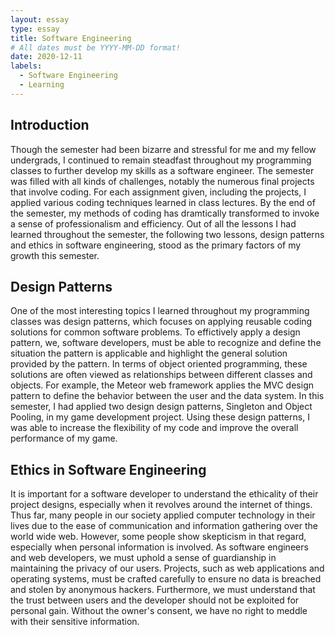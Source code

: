 ```yaml
---
layout: essay
type: essay
title: Software Engineering
# All dates must be YYYY-MM-DD format!
date: 2020-12-11
labels:
  - Software Engineering
  - Learning
---
```


## Introduction

Though the semester had been bizarre and stressful for me and my fellow undergrads, I continued to remain steadfast throughout my programming classes to further develop my skills as a software engineer. The semester was filled with all kinds of challenges, notably the numerous final projects that involve coding. For each assignment given, including the projects, I applied various coding techniques learned in class lectures. By the end of the semester, my methods of coding has dramtically transformed to invoke a sense of professionalism and efficiency. Out of all the lessons I had learned throughout the semester, the following two lessons, design patterns and ethics in software engineering, stood as the primary factors of my growth this semester.

## Design Patterns

One of the most interesting topics I learned throughout my programming classes was design patterns, which focuses on applying reusable coding solutions for common software problems. To effictively apply a design pattern, we, software developers, must be able to recognize and define the situation the pattern is applicable and highlight the general solution provided by the pattern. In terms of object oriented programming, these solutions are often viewed as relationships between different classes and objects. For example, the Meteor web framework applies the MVC design pattern to define the behavior between the user and the data system. In this semester, I had applied two design design patterns, Singleton and Object Pooling, in my game development project. Using these design patterns, I was able to increase the flexibility of my code and improve the overall performance of my game.

## Ethics in Software Engineering

It is important for a software developer to understand the ethicality of their project designs, especially when it revolves around the internet of things. Thus far, many people in our society applied computer technology in their lives due to the ease of communication and information gathering over the world wide web. However, some people show skepticism in that regard, especially when personal information is involved. As software engineers and web developers, we must uphold a sense of guardianship in maintaining the privacy of our users. Projects, such as web applications and operating systems, must be crafted carefully to ensure no data is breached and stolen by anonymous hackers. Furthermore, we must understand that the trust between users and the developer should not be exploited for personal gain. Without the owner's consent, we have no right to meddle with their sensitive information.


